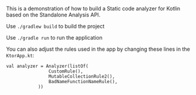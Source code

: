 This is a demonstration of how to build a Static code analyzer for Kotlin based on the Standalone Analysis API.

Use `./gradlew build` to build the project

Use `./gradle run` to run the application

You can also adjust the rules used in the app by changing these lines in the `KtorApp.kt`:

```
val analyzer = Analyzer(listOf(
                CustomRule(),
                MutableCollectionRule2(),
                BadNameFunctionNameRule(),
            ))
```
